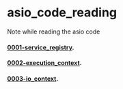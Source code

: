 # asio_code_reading
Note while reading the asio code

#### [0001-service_registry](0001-service_registry.md).
#### [0002-execution_context](0002-execution_context.md).
#### [0003-io_context](0003-io_context.md).

